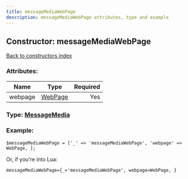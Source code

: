 ```yaml
---
title: messageMediaWebPage
description: messageMediaWebPage attributes, type and example
---
```

## Constructor: messageMediaWebPage  
[Back to constructors index](index.md)



### Attributes:

| Name     |    Type       | Required |
|----------|:-------------:|---------:|
|webpage|[WebPage](../types/WebPage.md) | Yes|



### Type: [MessageMedia](../types/MessageMedia.md)


### Example:

```
$messageMediaWebPage = ['_' => 'messageMediaWebPage', 'webpage' => WebPage, ];
```  

Or, if you're into Lua:  


```
messageMediaWebPage={_='messageMediaWebPage', webpage=WebPage, }

```


